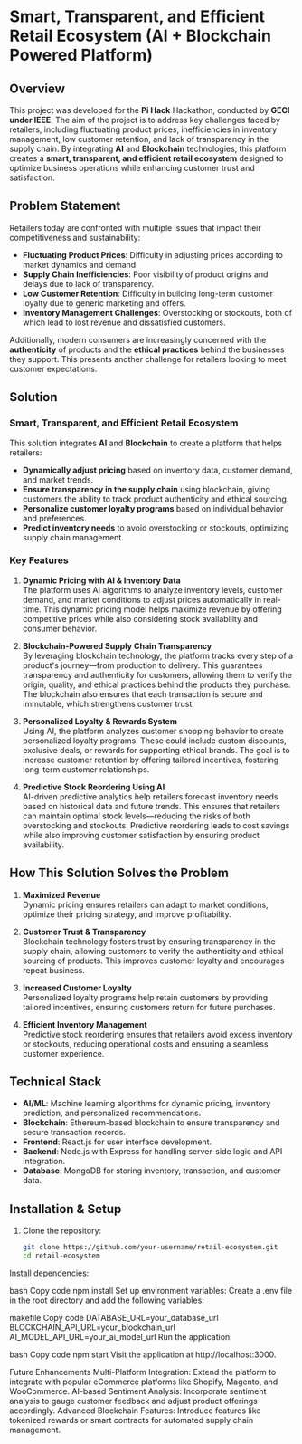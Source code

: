 # Smart, Transparent, and Efficient Retail Ecosystem (AI + Blockchain Powered Platform)

## Overview

This project was developed for the **Pi Hack** Hackathon, conducted by **GECI under IEEE**. The aim of the project is to address key challenges faced by retailers, including fluctuating product prices, inefficiencies in inventory management, low customer retention, and lack of transparency in the supply chain. By integrating **AI** and **Blockchain** technologies, this platform creates a **smart, transparent, and efficient retail ecosystem** designed to optimize business operations while enhancing customer trust and satisfaction.

## Problem Statement

Retailers today are confronted with multiple issues that impact their competitiveness and sustainability:

- **Fluctuating Product Prices**: Difficulty in adjusting prices according to market dynamics and demand.
- **Supply Chain Inefficiencies**: Poor visibility of product origins and delays due to lack of transparency.
- **Low Customer Retention**: Difficulty in building long-term customer loyalty due to generic marketing and offers.
- **Inventory Management Challenges**: Overstocking or stockouts, both of which lead to lost revenue and dissatisfied customers.

Additionally, modern consumers are increasingly concerned with the **authenticity** of products and the **ethical practices** behind the businesses they support. This presents another challenge for retailers looking to meet customer expectations.

## Solution

### Smart, Transparent, and Efficient Retail Ecosystem
This solution integrates **AI** and **Blockchain** to create a platform that helps retailers:

- **Dynamically adjust pricing** based on inventory data, customer demand, and market trends.
- **Ensure transparency in the supply chain** using blockchain, giving customers the ability to track product authenticity and ethical sourcing.
- **Personalize customer loyalty programs** based on individual behavior and preferences.
- **Predict inventory needs** to avoid overstocking or stockouts, optimizing supply chain management.

### Key Features

1. **Dynamic Pricing with AI & Inventory Data**  
   The platform uses AI algorithms to analyze inventory levels, customer demand, and market conditions to adjust prices automatically in real-time. This dynamic pricing model helps maximize revenue by offering competitive prices while also considering stock availability and consumer behavior.

2. **Blockchain-Powered Supply Chain Transparency**  
   By leveraging blockchain technology, the platform tracks every step of a product's journey—from production to delivery. This guarantees transparency and authenticity for customers, allowing them to verify the origin, quality, and ethical practices behind the products they purchase. The blockchain also ensures that each transaction is secure and immutable, which strengthens customer trust.

3. **Personalized Loyalty & Rewards System**  
   Using AI, the platform analyzes customer shopping behavior to create personalized loyalty programs. These could include custom discounts, exclusive deals, or rewards for supporting ethical brands. The goal is to increase customer retention by offering tailored incentives, fostering long-term customer relationships.

4. **Predictive Stock Reordering Using AI**  
   AI-driven predictive analytics help retailers forecast inventory needs based on historical data and future trends. This ensures that retailers can maintain optimal stock levels—reducing the risks of both overstocking and stockouts. Predictive reordering leads to cost savings while also improving customer satisfaction by ensuring product availability.

## How This Solution Solves the Problem

1. **Maximized Revenue**  
   Dynamic pricing ensures retailers can adapt to market conditions, optimize their pricing strategy, and improve profitability.

2. **Customer Trust & Transparency**  
   Blockchain technology fosters trust by ensuring transparency in the supply chain, allowing customers to verify the authenticity and ethical sourcing of products. This improves customer loyalty and encourages repeat business.

3. **Increased Customer Loyalty**  
   Personalized loyalty programs help retain customers by providing tailored incentives, ensuring customers return for future purchases.

4. **Efficient Inventory Management**  
   Predictive stock reordering ensures that retailers avoid excess inventory or stockouts, reducing operational costs and ensuring a seamless customer experience.

## Technical Stack

- **AI/ML**: Machine learning algorithms for dynamic pricing, inventory prediction, and personalized recommendations.
- **Blockchain**: Ethereum-based blockchain to ensure transparency and secure transaction records.
- **Frontend**: React.js for user interface development.
- **Backend**: Node.js with Express for handling server-side logic and API integration.
- **Database**: MongoDB for storing inventory, transaction, and customer data.

## Installation & Setup

1. Clone the repository:
   ```bash
   git clone https://github.com/your-username/retail-ecosystem.git
   cd retail-ecosystem
Install dependencies:

bash
Copy code
npm install
Set up environment variables: Create a .env file in the root directory and add the following variables:

makefile
Copy code
DATABASE_URL=your_database_url
BLOCKCHAIN_API_URL=your_blockchain_url
AI_MODEL_API_URL=your_ai_model_url
Run the application:

bash
Copy code
npm start
Visit the application at http://localhost:3000.

Future Enhancements
Multi-Platform Integration: Extend the platform to integrate with popular eCommerce platforms like Shopify, Magento, and WooCommerce.
AI-based Sentiment Analysis: Incorporate sentiment analysis to gauge customer feedback and adjust product offerings accordingly.
Advanced Blockchain Features: Introduce features like tokenized rewards or smart contracts for automated supply chain management.

